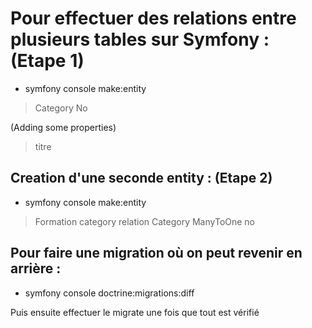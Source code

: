 # Pour effectuer des relations entre plusieurs tables sur Symfony : (Etape 1)

- symfony console make:entity
> Category
> No

(Adding some properties)

> titre
>
>
>

## Creation d'une seconde entity : (Etape 2)

- symfony console make:entity
> Formation
> category
> relation
> Category
> ManyToOne
> no
> 
>
>

## Pour faire une migration où on peut revenir en arrière :

- symfony console doctrine:migrations:diff

Puis ensuite effectuer le migrate une fois que tout est vérifié
